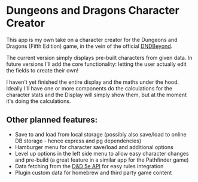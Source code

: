 # Dungeons and Dragons Character Creator

This app is my own take on a character creator for the Dungeons and Dragons (Fifth Edition) game, in the vein of the official [DNDBeyond](https://www.dndbeyond.com/).

The current version simply displays pre-built characters from given data. In future versions I'll add the core functionality: letting the user actually edit the fields to create their own!

I haven't yet finished the entire display and the maths under the hood. Ideally I'll have one or more components do the calculations for the character stats and the Display will simply show them, but at the moment it's doing the calculations.

## Other planned features:

- Save to and load from local storage (possibly also save/load to online DB storage - hence express and pg dependencies)
- Hamburger menu for character save/load and additional options
- Level up options in the left side menu to allow easy character changes and pre-build (a great feature in a similar app for the Pathfinder game)
- Data fetching from the [D&D 5e API](https://www.dnd5eapi.co/) for easy rules integration
- Plugin custom data for homebrew and third party game content

